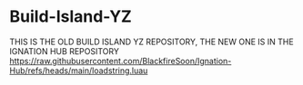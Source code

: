 # Build-Island-YZ
THIS IS THE OLD BUILD ISLAND YZ REPOSITORY, THE NEW ONE IS IN THE IGNATION HUB REPOSITORY 
https://raw.githubusercontent.com/BlackfireSoon/Ignation-Hub/refs/heads/main/loadstring.luau
